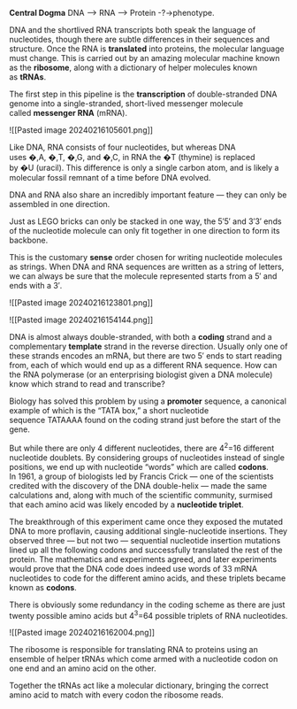 **Central Dogma**
DNA​ --> RNA --> ​Protein -?-> ​phenotype.

DNA and the shortlived RNA transcripts both speak the language of nucleotides, though there are subtle differences in their sequences and structure. Once the RNA is **translated** into proteins, the molecular language must change. This is carried out by an amazing molecular machine known as the **ribosome**, along with a dictionary of helper molecules known as **tRNAs**.

The first step in this pipeline is the **transcription** of double-stranded DNA genome into a single-stranded, short-lived messenger molecule called **messenger RNA** (mRNA).

![[Pasted image 20240216105601.png]]

Like DNA, RNA consists of four nucleotides, but whereas DNA uses �,A, �,T, �,G, and �,C, in RNA the �T (thymine) is replaced by �U (uracil). This difference is only a single carbon atom, and is likely a molecular fossil remnant of a time before DNA evolved. 

DNA and RNA also share an incredibly important feature — they can only be assembled in one direction.

Just as LEGO bricks can only be stacked in one way, the 5′5′ and 3′3′ ends of the nucleotide molecule can only fit together in one direction to form its backbone.

This is the customary **sense** order chosen for writing nucleotide molecules as strings. When DNA and RNA sequences are written as a string of letters, we can always be sure that the molecule represented starts from a 5′ and ends with a 3′.

![[Pasted image 20240216123801.png]]

![[Pasted image 20240216154144.png]]

DNA is almost always double-stranded, with both a **coding** strand and a complementary **template** strand in the reverse direction. Usually only one of these strands encodes an mRNA, but there are two 5′ ends to start reading from, each of which would end up as a different RNA sequence. How can the RNA polymerase (or an enterprising biologist given a DNA molecule) know which strand to read and transcribe?

Biology has solved this problem by using a **promoter** sequence, a canonical example of which is the “TATA box,” a short nucleotide sequence TATAAAA found on the coding strand just before the start of the gene.

But while there are only 4 different nucleotides, there are 4<sup>2</sup>=16 different nucleotide doublets. By considering groups of nucleotides instead of single positions, we end up with nucleotide “words” which are called **codons**. In 1961, a group of biologists led by Francis Crick — one of the scientists credited with the discovery of the DNA double-helix — made the same calculations and, along with much of the scientific community, surmised that each amino acid was likely encoded by a **nucleotide triplet**.

The breakthrough of this experiment came once they exposed the mutated DNA to more proflavin, causing additional single-nucleotide insertions. They observed three — but not two — sequential nucleotide insertion mutations lined up all the following codons and successfully translated the rest of the protein. The mathematics and experiments agreed, and later experiments would prove that the DNA code does indeed use words of 33 mRNA nucleotides to code for the different amino acids, and these triplets became known as **codons**.

There is obviously some redundancy in the coding scheme as there are just twenty possible amino acids but 4<sup>3</sup>=64 possible triplets of RNA nucleotides.

![[Pasted image 20240216162004.png]]

The ribosome is responsible for translating RNA to proteins using an ensemble of helper tRNAs which come armed with a nucleotide codon on one end and an amino acid on the other.

Together the tRNAs act like a molecular dictionary, bringing the correct amino acid to match with every codon the ribosome reads.